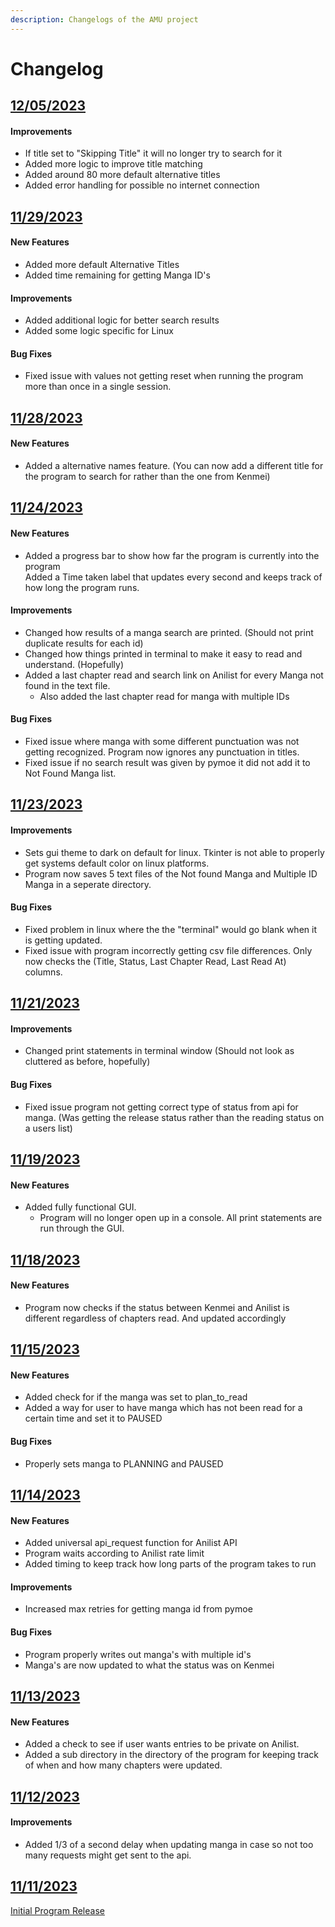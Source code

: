 ```yaml
---
description: Changelogs of the AMU project
---
```


# Changelog

## [12/05/2023](https://github.com/RLAlpha49/Anilist-Manga-Updater/releases/tag/v2.45)

#### Improvements

* If title set to "Skipping Title" it will no longer try to search for it
* Added more logic to improve title matching
* Added around 80 more default alternative titles
* Added error handling for possible no internet connection

## [11/29/2023](https://github.com/RLAlpha49/Anilist-Manga-Updater/releases/tag/v2.43)

#### New Features

* Added more default Alternative Titles
* Added time remaining for getting Manga ID's

#### Improvements

* Added additional logic for better search results
* Added some logic specific for Linux

#### Bug Fixes

* Fixed issue with values not getting reset when running the program more than once in a single session.

## [11/28/2023](https://github.com/RLAlpha49/Anilist-Manga-Updater/releases/tag/v2.43)

#### New Features

* Added a alternative names feature. (You can now add a different title for the program to search for rather than the one from Kenmei)

## [11/24/2023](https://github.com/RLAlpha49/Anilist-Manga-Updater/releases/tag/v2.35)

#### New Features

* Added a progress bar to show how far the program is currently into the program\
  Added a Time taken label that updates every second and keeps track of how long the program runs.

#### Improvements

* Changed how results of a manga search are printed. (Should not print duplicate results for each id)
* Changed how things printed in terminal to make it easy to read and understand. (Hopefully)
* Added a last chapter read and search link on Anilist for every Manga not found in the text file.
  * Also added the last chapter read for manga with multiple IDs

#### Bug Fixes

* Fixed issue where manga with some different punctuation was not getting recognized. Program now ignores any punctuation in titles.
* Fixed issue if no search result was given by pymoe it did not add it to Not Found Manga list.

## [11/23/2023](https://github.com/RLAlpha49/Anilist-Manga-Updater/releases/tag/v2.35)

#### Improvements

* Sets gui theme to dark on default for linux. Tkinter is not able to properly get systems default color on linux platforms.
* Program now saves 5 text files of the Not found Manga and Multiple ID Manga in a seperate directory.

#### Bug Fixes

* Fixed problem in linux where the the "terminal" would go blank when it is getting updated.
* Fixed issue with program incorrectly getting csv file differences. Only now checks the (Title, Status, Last Chapter Read, Last Read At) columns.

## [11/21/2023](https://github.com/RLAlpha49/Anilist-Manga-Updater/releases/tag/v2.1)

#### Improvements

* Changed print statements in terminal window (Should not look as cluttered as before, hopefully)

#### Bug Fixes

* Fixed issue program not getting correct type of status from api for manga. (Was getting the release status rather than the reading status on a users list)

## [11/19/2023](https://github.com/RLAlpha49/Anilist-Manga-Updater/releases/tag/v2.0)

#### New Features

* Added fully functional GUI.
  * Program will no longer open up in a console. All print statements are run through the GUI.

## [11/18/2023](https://github.com/RLAlpha49/Anilist-Manga-Updater/releases/tag/v2.0)

#### New Features

* Program now checks if the status between Kenmei and Anilist is different regardless of chapters read. And updated accordingly

## [11/15/2023](https://github.com/RLAlpha49/Anilist-Manga-Updater/releases/tag/v1.5)

#### New Features

* Added check for if the manga was set to plan\_to\_read
* Added a way for user to have manga which has not been read for a certain time and set it to PAUSED

#### Bug Fixes

* Properly sets manga to PLANNING and PAUSED

## [11/14/2023](https://github.com/RLAlpha49/Anilist-Manga-Updater/releases/tag/v1.4)

#### New Features

* Added universal api\_request function for Anilist API
* Program waits according to Anilist rate limit
* Added timing to keep track how long parts of the program takes to run

#### Improvements

* Increased max retries for getting manga id from pymoe

#### Bug Fixes

* Program properly writes out manga's with multiple id's
* Manga's are now updated to what the status was on Kenmei

## [11/13/2023](https://github.com/RLAlpha49/Anilist-Manga-Updater/releases/tag/v1.3)

#### New Features

* Added a check to see if user wants entries to be private on Anilist.
* Added a sub directory in the directory of the program for keeping track of when and how many chapters were updated.

## [11/12/2023](https://github.com/RLAlpha49/Anilist-Manga-Updater/releases/tag/v1.2)

#### Improvements

* Added 1/3 of a second delay when updating manga in case so not too many requests might get sent to the api.

## [11/11/2023](https://github.com/RLAlpha49/Anilist-Manga-Updater/commit/3f618019b134a1aa86f052a2336bad91a5e22db3)

[Initial Program Release](https://github.com/RLAlpha49/Anilist-Manga-Updater/commit/34e6bd3018d55891789daa66162f4735d9f07791)
